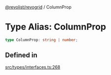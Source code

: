 [@revolist/revogrid](README.md) / ColumnProp

# Type Alias: ColumnProp

```ts
type ColumnProp: string | number;
```

## Defined in

[src/types/interfaces.ts:268](https://github.com/revolist/revogrid/blob/e3c4d102f429c82d34023490b300d210ef8d9573/src/types/interfaces.ts#L268)
